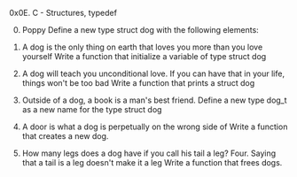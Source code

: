0x0E. C - Structures, typedef

0. Poppy 
Define a new type struct dog with the following elements:

1. A dog is the only thing on earth that loves you more than you love yourself 
Write a function that initialize a variable of type struct dog

2. A dog will teach you unconditional love. If you can have that in your life, things won't be too bad
Write a function that prints a struct dog

3. Outside of a dog, a book is a man's best friend. 
Define a new type dog_t as a new name for the type struct dog

4. A door is what a dog is perpetually on the wrong side of 
Write a function that creates a new dog.

5. How many legs does a dog have if you call his tail a leg? Four. Saying that a tail is a leg doesn't make it a leg 
Write a function that frees dogs.
